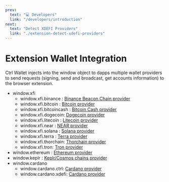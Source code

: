 ```yaml
---
prev:
  text: "💻 Developers"
  link: "/developers/introduction"
next:
  text: "Detect XDEFI Providers"
  link: "./extension-detect-xdefi-providers"
---
```


# Extension Wallet Integration

Ctrl Wallet injects into the window object to dapps multiple wallet providers to send requests (signing, send and broadcast, get accounts information) to the browser extension.

- window.xfi
  - window.xfi.binance : [Binance Beacon Chain provider](./extension-binance)
  - window.xfi.bitcoin : [Bitcoin provider](./extension-bitcoin)
  - window.xfi.bitcoincash : [Bitcoin Cash provider](./extension-bitcoin-cash)
  - window.xfi.dogecoin: [Dogecoin provider](./extension-dogecoin)
  - window.xfi.litecoin : [Litecoin provider](./extension-litecoin)
  - window.xfi.near : [NEAR provider](./extension-near)
  - window.xfi.solana : [Solana provider](./extension-solana)
  - window.xfi.terra : [Terra provider](./extension-terra)
  - window.xfi.thorchain: [Thorchain provider](./extension-thorchain)
  - window.xfi.tron: [Tron provider](./extension-tron)
- window.ethereum : [Ethereum provider](./extension-evms)
- window.keplr : [Keplr/Cosmos chains provider](./extension-cosmos)
- window.cardano
  - window.cardano.ctrl: [Cardano provider](./extension-cardano)
  - window.cardano.xdefi: [Cardano provider](./extension-cardano)
